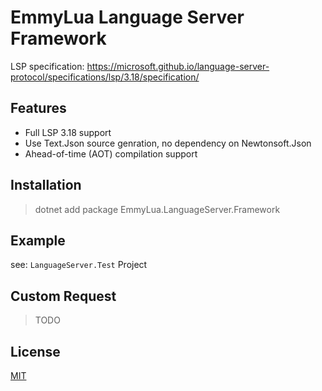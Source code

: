 # EmmyLua Language Server Framework

LSP specification: https://microsoft.github.io/language-server-protocol/specifications/lsp/3.18/specification/

## Features

- Full LSP 3.18 support
- Use Text.Json source genration, no dependency on Newtonsoft.Json
- Ahead-of-time (AOT) compilation support

## Installation

> dotnet add package EmmyLua.LanguageServer.Framework 

## Example

see: `LanguageServer.Test` Project

## Custom Request

> TODO

## License

[MIT](LICENSE)
